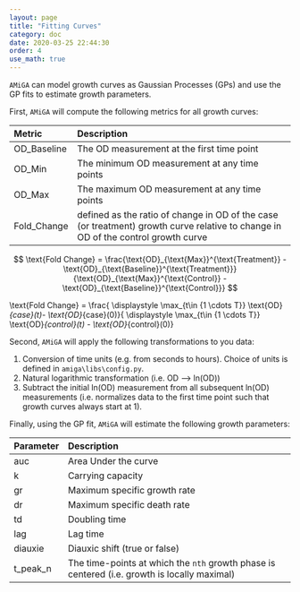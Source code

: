 ```yaml
---
layout: page
title: "Fitting Curves"
category: doc
date: 2020-03-25 22:44:30
order: 4
use_math: true
---
```


`AMiGA` can model growth curves as Gaussian Processes (GPs) and use the GP fits to estimate growth parameters.

First, `AMiGA` will compute the following metrics for all growth curves:

|Metric|Description|
|:---|:---|
|OD_Baseline|The OD measurement at the first time point|
|OD_Min|The minimum OD measurement at any time points|
|OD_Max|The maximum OD measurement at any time points|
|Fold_Change|defined as the ratio of change in OD of the case (or treatment) growth curve relative to change in OD of the control growth curve|

$$
\text{Fold Change}  = \frac{\text{OD}_{\text{Max}}^{\text{Treatment}} - \text{OD}_{\text{Baseline}}^{\text{Treatment}}}{\text{OD}_{\text{Max}}^{\text{Control}} - \text{OD}_{\text{Baseline}}^{\text{Control}}}
$$


$$
$$\text{Fold Change}  = \frac{ \displaystyle \max_{t\in \{1 \cdots T\}} \text{OD}_{case}(t)- \text{OD}_{case}(0)}{ \displaystyle \max_{t\in \{1 \cdots T\}} \text{OD}_{control}(t) - \text{OD}_{control}(0)}$$
$$


 Second, `AMiGA` will apply the following transformations to you data:

1. Conversion of time units (e.g. from seconds to hours). Choice of units is defined in `amiga\libs\config.py`.
2. Natural logarithmic transformation (i.e. OD --> ln(OD))
3. Subtract the initial ln(OD) measurement from all subsequent ln(OD) measurements (i.e. normalizes data to the first time point such that growth curves always start at 1).

Finally, using the GP fit, `AMiGA` will estimate the following growth parameters:

|Parameter|Description|
|:---|:---|
|auc|Area Under the curve|
|k|Carrying capacity|
|gr|Maximum specific growth rate|
|dr|Maximum specific death rate|
|td|Doubling time|
|lag|Lag time|
|diauxie|Diauxic shift (true or false)|
|t_peak_n|The time-points at which the `nth` growth phase is centered (i.e. growth is locally maximal)|
